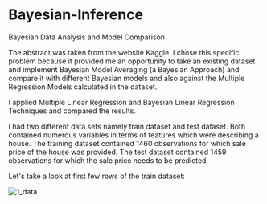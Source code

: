 # Bayesian-Inference
Bayesian Data Analysis and Model Comparison 

The abstract was taken from the website Kaggle. I chose this specific problem because it provided me an opportunity to take an existing dataset and implement Bayesian Model Averaging (a Bayesian Approach) and compare it with different Bayesian models and also against the Multiple Regression Models calculated in the dataset.

I applied Multiple Linear Regression and Bayesian Linear Regression Techniques and compared the results.

I had two different data sets namely train dataset and test dataset. Both contained numerous variables in terms of features which were describing a house. The training dataset contained 1460 observations for which sale price of the house was provided. The test dataset contained 1459 observations for which the sale price needs to be predicted. 

Let's take a look at first few rows of the train dataset:

![1_data](https://user-images.githubusercontent.com/32446623/33156745-a645b68e-cfca-11e7-8046-5a9cbc79a37f.png)
